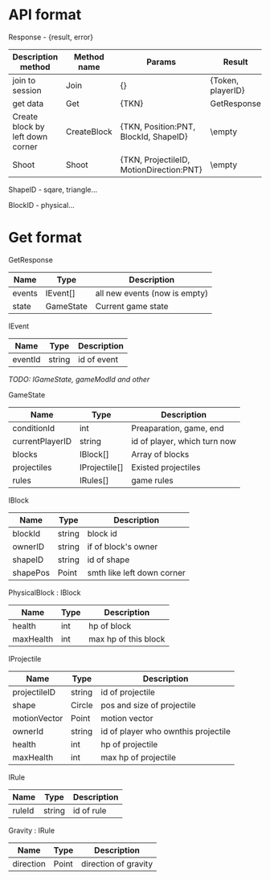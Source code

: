 # API format

Response - {result, error}

Description method |Method name | Params                             |Result                                 |
-------------------|------------|------------------------------------|---------------------------------------|
join to session    |Join        |{}                                  |{Token, playerID}                      |
get data           |Get         |{TKN}                               |GetResponse                            |
Create block  by left down corner |CreateBlock |{TKN, Position:PNT, BlockId, ShapeID} |\empty                |
Shoot              |Shoot       |{TKN, ProjectileID, MotionDirection:PNT} |\empty                            |



ShapeID - sqare, triangle...

BlockID - physical...

# Get format

GetResponse

Name        |Type     |Description                          |
------------|---------|-------------------------------------|
events      |IEvent[] |all new events (now is empty)        |
state       |GameState|Current game state                   |

IEvent

Name        |Type    |Description                          |
------------|--------|-------------------------------------|
eventId     |string  |id of event                          |

*TODO: IGameState, gameModId and other*

GameState

Name           |Type         |Description                          |
---------------|-------------|-------------------------------------|
conditionId    |int          |Preaparation, game, end              |
currentPlayerID|string       |id of player, which turn now         | 
blocks         |IBlock[]     |Array of blocks                      |
projectiles    |IProjectile[]|Existed projectiles                  |
rules          |IRules[]     |game rules                           |

IBlock

Name        |Type    |Description                          |
------------|--------|-------------------------------------|
blockId     |string  |block id                             |
ownerID     |string  |if of block's owner                  |
shapeID     |string  |id of shape                          |
shapePos    |Point   |smth like left down corner           |

PhysicalBlock : IBlock

Name        |Type    |Description                          |
------------|--------|-------------------------------------|
health      |int     |hp of block                          |
maxHealth   |int     |max hp of this block                 |


IProjectile

Name        |Type    |Description                          |
------------|--------|-------------------------------------|
projectileID|string  |id of projectile                     |
shape       |Circle  |pos and size of projectile           |
motionVector|Point   |motion vector                        |
ownerId     |string  |id of player who ownthis projectile  |
health      |int     |hp of projectile                     |
maxHealth   |int     |max hp of projectile                 |

IRule

Name        |Type    |Description                          |
------------|--------|-------------------------------------|
ruleId      |string  |id of rule                           |

Gravity : IRule

Name        |Type    |Description                          |
------------|--------|-------------------------------------|
direction   |Point   |direction of gravity                 |
